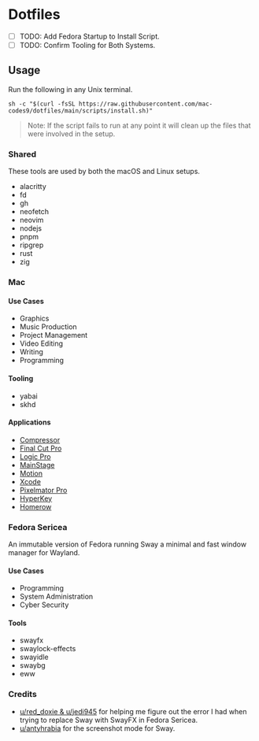 # Dotfiles

- [ ] TODO: Add Fedora Startup to Install Script.
- [ ] TODO: Confirm Tooling for Both Systems.

## Usage

Run the following in any Unix terminal.

```
sh -c "$(curl -fsSL https://raw.githubusercontent.com/mac-codes9/dotfiles/main/scripts/install.sh)"
```

> Note: If the script fails to run at any point it will clean up the files that were involved in the setup.

### Shared

These tools are used by both the macOS and Linux setups.

- alacritty
- fd
- gh
- neofetch
- neovim
- nodejs
- pnpm
- ripgrep
- rust
- zig
 
### Mac

#### Use Cases

- Graphics
- Music Production
- Project Management
- Video Editing 
- Writing
- Programming

#### Tooling

- yabai
- skhd

#### Applications 

- [Compressor](https://apps.apple.com/gb/app/compressor/id424390742?mt=12)
- [Final Cut Pro](https://apps.apple.com/gb/app/final-cut-pro/id424389933?mt=12)
- [Logic Pro](https://apps.apple.com/gb/app/logic-pro/id634148309?mt=12)
- [MainStage](https://apps.apple.com/gb/app/mainstage/id634159523?mt=12)
- [Motion](https://apps.apple.com/gb/app/motion/id434290957?mt=12)
- [Xcode](https://apps.apple.com/gb/app/xcode/id497799835?mt=12)
- [Pixelmator Pro](https://apps.apple.com/gb/app/pixelmator-pro/id1289583905?mt=12)
- [HyperKey](https://hyperkey.app/downloads/Hyperkey0.28.dmg)
- [Homerow](https://www.homerow.app)


### Fedora Sericea

An immutable version of Fedora running Sway a minimal and fast window manager for Wayland.

#### Use Cases

- Programming
- System Administration
- Cyber Security

#### Tools

- swayfx
- swaylock-effects
- swayidle
- swaybg
- eww

###  Credits

- [u/red_doxie & u/jedi945](https://www.reddit.com/r/Fedora/s/45U2jOjI5h) for helping me figure out the error I had when trying to replace Sway with SwayFX in Fedora Sericea.
- [u/antyhrabia](https://www.reddit.com/r/swaywm/s/1AsyrbjErE) for the screenshot mode for Sway.
